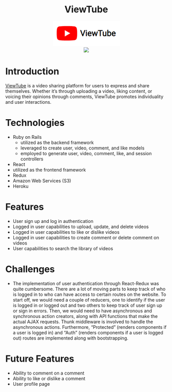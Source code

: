 <h1 align="center">ViewTube</h1>

<div align="center">
   <a href="https://kb-viewtube.herokuapp.com/">
      <img src="./app/assets/images/logo.png">
   </a>
</div>

<div align="center">
   <a href="https://kb-viewtube.herokuapp.com/">
      <img src="./app/assets/images/view-tube-splash-page-02.png">
   </a>
</div>

# Introduction
[ViewTube](https://kb-viewtube.herokuapp.com/) is a video sharing platform for users to express and share themselves. Whether it’s through uploading a video, liking content, or voicing their opinions through comments, ViewTube promotes individuality and user interactions.

# Technologies
-	Ruby on Rails
      - utilized as the backend framework
      - leveraged to create user, video, comment, and like models
      - employed to generate user, video, comment, like, and session controllers
-	React
   - utilized as the frontend framework
-	Redux
-	Amazon Web Services (S3)
-	Heroku

# Features
-	User sign up and log in authentication
-	Logged in user capabilities to upload, update, and delete videos
-  Logged in user capabilities to like or dislike videos
-  Logged in user capabilities to create comment or delete comment on videos
-  User capabilities to search the library of videos

# Challenges
-	The implementation of user authentication through React-Redux was quite cumbersome. There are a lot of moving parts to keep track of who is logged in to who can have access to certain routes on the website. To start off, we would need a couple of reducers, one to identify if the user is logged in or logged out and two others to keep track of user sign up or sign in errors. Then, we would need to have asynchronous and synchronous action creators, along with API functions that make the actual AJAX requests. Thunk middleware is involved to handle the asynchronous actions. Furthermore, “Protected” (renders components if a user is logged in) and “Auth” (renders components if a user is logged out) routes are implemented along with bootstrapping.

# Future Features
-	Ability to comment on a comment
-	Ability to like or dislike a comment
-	User profile page